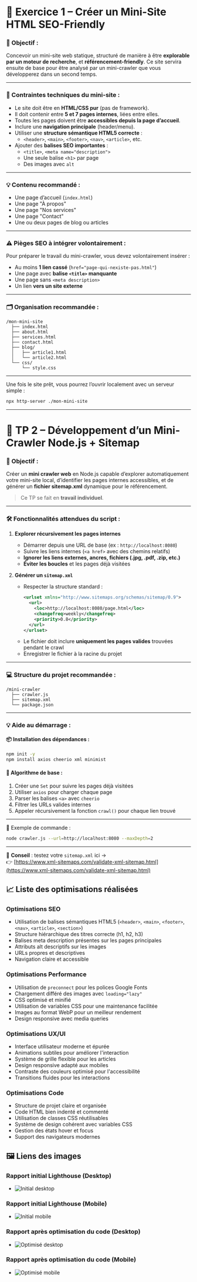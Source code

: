 # 🔧 **Exercice 1 – Créer un Mini-Site HTML SEO-Friendly**

### 🎯 Objectif :

Concevoir un mini-site web statique, structuré de manière à être **explorable par un moteur de recherche**, et **référencement-friendly**. Ce site servira ensuite de base pour être analysé par un mini-crawler que vous développerez dans un second temps.

---

### 🧱 Contraintes techniques du mini-site :

- Le site doit être en **HTML/CSS pur** (pas de framework).
- Il doit contenir entre **5 et 7 pages internes**, liées entre elles.
- Toutes les pages doivent être **accessibles depuis la page d’accueil**.
- Inclure une **navigation principale** (header/menu).
- Utiliser une **structure sémantique HTML5 correcte** :
  - `<header>`, `<main>`, `<footer>`, `<nav>`, `<article>`, etc.
- Ajouter des **balises SEO importantes** :
  - `<title>`, `<meta name="description">`
  - Une seule balise `<h1>` par page
  - Des images avec `alt`

---

### 💡 Contenu recommandé :

- Une page d’accueil (`index.html`)
- Une page "À propos"
- Une page "Nos services"
- Une page "Contact"
- Une ou deux pages de blog ou articles

---

### ⚠️ Pièges SEO à intégrer volontairement :

Pour préparer le travail du mini-crawler, vous devez volontairement insérer :

- Au moins **1 lien cassé** (`href="page-qui-nexiste-pas.html"`)
- Une page avec **balise `<title>` manquante**
- Une page sans `<meta description>`
- Un lien **vers un site externe**

---

### 🗂️ Organisation recommandée :

```
/mon-mini-site
  ├── index.html
  ├── about.html
  ├── services.html
  ├── contact.html
  ├── blog/
  │   ├── article1.html
  │   └── article2.html
  └── css/
      └── style.css
```

---

Une fois le site prêt, vous pourrez l’ouvrir localement avec un serveur simple :

```bash
npx http-server ./mon-mini-site
```

---

# 🧪 **TP 2 – Développement d’un Mini-Crawler Node.js + Sitemap**

### 🎯 Objectif :

Créer un **mini crawler web** en Node.js capable d’explorer automatiquement votre mini-site local, d’identifier les pages internes accessibles, et de générer un **fichier sitemap.xml** dynamique pour le référencement.

> Ce TP se fait en **travail individuel**.

---

### 🛠️ Fonctionnalités attendues du script :

1. **Explorer récursivement les pages internes**

   - Démarrer depuis une URL de base (ex : `http://localhost:8080`)
   - Suivre les liens internes (`<a href>` avec des chemins relatifs)
   - **Ignorer les liens externes, ancres, fichiers (.jpg, .pdf, .zip, etc.)**
   - **Éviter les boucles** et les pages déjà visitées

2. **Générer un `sitemap.xml`**
   - Respecter la structure standard :
     ```xml
     <urlset xmlns="http://www.sitemaps.org/schemas/sitemap/0.9">
       <url>
         <loc>http://localhost:8080/page.html</loc>
         <changefreq>weekly</changefreq>
         <priority>0.8</priority>
       </url>
     </urlset>
     ```
   - Le fichier doit inclure **uniquement les pages valides** trouvées pendant le crawl
   - Enregistrer le fichier à la racine du projet

---

### 💻 Structure du projet recommandée :

```
/mini-crawler
  ├── crawler.js
  ├── sitemap.xml
  └── package.json
```

---

### 💡 Aide au démarrage :

#### 📦 Installation des dépendances :

```bash
npm init -y
npm install axios cheerio xml minimist
```

#### 🔁 Algorithme de base :

1. Créer une `Set` pour suivre les pages déjà visitées
2. Utiliser `axios` pour charger chaque page
3. Parser les balises `<a>` avec `cheerio`
4. Filtrer les URLs valides internes
5. Appeler récursivement la fonction `crawl()` pour chaque lien trouvé

---

🧪 Exemple de commande :

```bash
node crawler.js --url=http://localhost:8080 --maxDepth=2
```

---

📣 **Conseil** : testez votre `sitemap.xml` ici →  
👉 [https://www.xml-sitemaps.com/validate-xml-sitemap.html](https://www.xml-sitemaps.com/validate-xml-sitemap.html)

## 📈 Liste des optimisations réalisées

### Optimisations SEO

- Utilisation de balises sémantiques HTML5 (`<header>`, `<main>`, `<footer>`, `<nav>`, `<article>`, `<section>`)
- Structure hiérarchique des titres correcte (h1, h2, h3)
- Balises meta description présentes sur les pages principales
- Attributs alt descriptifs sur les images
- URLs propres et descriptives
- Navigation claire et accessible

### Optimisations Performance

- Utilisation de `preconnect` pour les polices Google Fonts
- Chargement différé des images avec `loading="lazy"`
- CSS optimisé et minifié
- Utilisation de variables CSS pour une maintenance facilitée
- Images au format WebP pour un meilleur rendement
- Design responsive avec media queries

### Optimisations UX/UI

- Interface utilisateur moderne et épurée
- Animations subtiles pour améliorer l'interaction
- Système de grille flexible pour les articles
- Design responsive adapté aux mobiles
- Contraste des couleurs optimisé pour l'accessibilité
- Transitions fluides pour les interactions

### Optimisations Code

- Structure de projet claire et organisée
- Code HTML bien indenté et commenté
- Utilisation de classes CSS réutilisables
- Système de design cohérent avec variables CSS
- Gestion des états hover et focus
- Support des navigateurs modernes

## 🖼️ Liens des images

### Rapport initial Lighthouse (Desktop)

- ![Initial desktop](./assets/initialD.png)

### Rapport initial Lighthouse (Mobile)

- ![Initial mobile](./assets/initialM.png)

### Rapport après optimisation du code (Desktop)

- ![Optimisé desktop](./assets/optimiseD.png)

### Rapport après optimisation du code (Mobile)

- ![Optimisé mobile](./assets/optimiseM.png)
